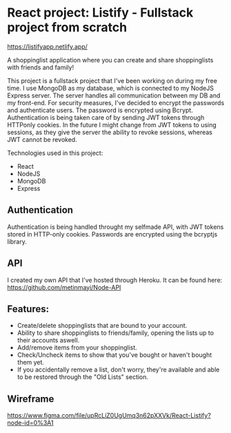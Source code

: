 # React project: Listify - Fullstack project from scratch
https://listifyapp.netlify.app/

A shoppinglist application where you can create and share shoppinglists with friends and family!

This project is a fullstack project that I've been working on during my free time.
I use MongoDB as my database, which is connected to my NodeJS Express server. The server handles all communication between my DB and my front-end.
For security measures, I've decided to encrypt the passwords and authenticate users. The password is encrypted using Bcrypt. Authentication is being taken care of by sending JWT tokens through HTTPonly cookies. In the future I might change from JWT tokens to using sessions, as they give the server the ability to revoke sessions, whereas JWT cannot be revoked.



Technologies used in this project:
* React
* NodeJS
* MongoDB
* Express

## Authentication
Authentication is being handled throught my selfmade API, with JWT tokens stored in HTTP-only cookies.
Passwords are encrypted using the bcryptjs library.

## API
I created my own API that I've hosted through Heroku. It can be found here:
https://github.com/metinmayi/Node-API


## Features:
* Create/delete shoppinglists that are bound to your account.
* Ability to share shoppinglists to friends/family, opening the lists up to their accounts aswell.
* Add/remove items from your shoppinglist.
* Check/Uncheck items to show that you've bought or haven't bought them yet.
* If you accidentally remove a list, don't worry, they're available and able to be restored through the "Old Lists" section.


## Wireframe
https://www.figma.com/file/upRcLiZ0UgUmq3n62pXXVk/React-Listify?node-id=0%3A1

